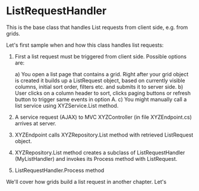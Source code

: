 # ListRequestHandler


This is the base class that handles List requests from client side, e.g. from grids.

Let's first sample when and how this class handles list requests:

1. First a list request must be triggered from client side. Possible options are:
    
    a) You open a list page that contains a grid. Right after your grid object is created it builds up a ListRequest object, based on currently visible columns, initial sort order, filters etc. and submits it to server side.
    b) User clicks on a column header to sort, clicks paging buttons or refresh button to trigger same events in option A.
    c) You might manually call a list service using XYZService.List method.
    
2. A service request (AJAX) to MVC XYZController (in file XYZEndpoint.cs) arrives at server.
3. XYZEndpoint calls XYZRepository.List method with retrieved ListRequest object.
4. XYZRepository.List method creates a subclass of ListRequestHandler (MyListHandler) and invokes its Process method with ListRequest.
5. ListRequestHandler.Process method 
    
We'll cover how grids build a list request in another chapter. Let's 
